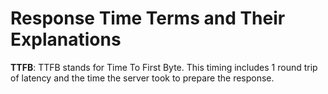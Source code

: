 # Response Time Terms and Their Explanations

**TTFB**:  TTFB stands for Time To First Byte. This timing includes 1 round trip of latency and the time the server took to prepare the response.
